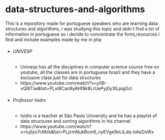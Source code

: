 # data-structures-and-algorithms
This is a repository made for portuguese speakers who are learning data structures and algorithms,
i was studiyng this topic and didn´t find a lot of information in portuguese 
so i decide to concentrate the fonts,resources i find and include examples made by me in php

<ul>
  <li><h6>UNIVESP</h6></li>
  <ul>
    <li>Univesp has all the disciplines in computer science course free on youtube,
    all the classes are in portuguese brazil and they have a exclusive class just for data structures</li>
    <li>https://www.youtube.com/watch?v=y0B-vQI6Tiw&list=PLxI8Can9yAHf8k8LrUePyj0y3lLpigGcl</li>
  </ul>
  
  <li><h6>Professor Isidro</h6></li>
  <ul>
    <li>Isidro is a teacher at São Paulo University and he has a playlist of data structures and sorting algorithms in his channel</li>
    <li>https://www.youtube.com/watch?v=tujIyo7cMds&list=PLjcmNukBom6_nyEVge9stJLdq-bAeDoWx</li>
  </ul>
</ul>
